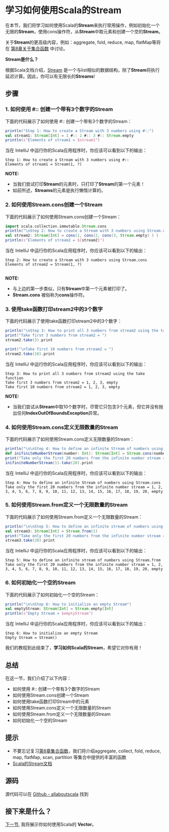 # 学习如何使用Scala的Stream

在本节，我们将学习如何使用Scala的**Stream**来执行常用操作，例如初始化一个无限的**Stream**，使用cons操作符，从**Stream**中取元素和创建一个空的**Stream**。
 
关于**Stream**的更高级内容，例如：aggregate, fold, reduce, map, flatMap等将在 [第8章关于集合函数](8_1.md) 中讨论。

**Stream是什么？**

根据Scala文档介绍，[Stream](http://docs.scala-lang.org/overviews/collections/concrete-immutable-collection-classes.html) 是一个与list相似的数据结构，除了**Stream**将执行延迟计算。因此，你可以有无限长的**Streams**!

## 步骤

### 1. 如何使用 #:: 创建一个带有3个数字的Stream

下面的代码展示了如何使用 #:: 创建一个带有3个数字的Stream：

```scala
println("Step 1: How to create a Stream with 3 numbers using #::")
val stream1: Stream[Int] = 1 #:: 2 #:: 3 #:: Stream.empty
println(s"Elements of stream1 = $stream1")


```

当在 IntelliJ 中运行你的Scala应用程序时，你应该可以看到以下的输出：

```
Step 1: How to create a Stream with 3 numbers using #::
Elements of stream1 = Stream(1, ?)

```

**NOTE:**

- 当我们尝试打印**Stream**的元素时，只打印了**Stream**的第一个元素！
- 如前所述，**Streams**的元素是执行懒惰计算的。


### 2. 如何使用Stream.cons创建一个Stream

下面的代码展示了如何使用Stream.cons创建一个Stream：

```scala
import scala.collection.immutable.Stream.cons
println("\nStep 2: How to create a Stream with 3 numbers using Stream.cons")
val stream2: Stream[Int] = cons(1, cons(2, cons(3, Stream.empty) ) )
println(s"Elements of stream2 = ${stream2}")

```

当在 IntelliJ 中运行你的Scala应用程序时，你应该可以看到以下的输出：

```
Step 2: How to create a Stream with 3 numbers using Stream.cons
Elements of stream2 = Stream(1, ?)


```

**NOTE:**

- 与上边的第一步类似，只有**Stream**中第一个元素被打印了。
- **Stream.cons** 被俗称为**cons**操作符。

### 3. 使用take函数打印stream2中的3个数字

下面的代码展示了使用take函数打印stream2中的3个数字：

```scala
println("\nStep 3: How to print all 3 numbers from stream2 using the take function")
print("Take first 3 numbers from stream2 = ")
stream2.take(3).print

print("\nTake first 10 numbers from stream2 = ")
stream2.take(10).print

```

当在 IntelliJ 中运行你的Scala应用程序时，你应该可以看到以下的输出：

```
Step 3: How to print all 3 numbers from stream2 using the take function
Take first 3 numbers from stream2 = 1, 2, 3, empty
Take first 10 numbers from stream2 = 1, 2, 3, empty

```

**NOTE:**

- 当我们尝试从**Stream**中取10个数字时，尽管它只包含3个元素，但它并没有抛出任何**IndexOutOfBoundsException**异常。


### 4. 如何使用Stream.cons定义无限数量的Stream

下面的代码展示了如何使用Stream.cons定义无限数量的Stream：

```scala
println("\n\nStep 4: How to define an infinite Stream of numbers using Stream.cons")
def inifiniteNumberStream(number: Int): Stream[Int] = Stream.cons(number, inifiniteNumberStream(number + 1))
print("Take only the first 20 numbers from the infinite number stream = ")
inifiniteNumberStream(1).take(20).print

```

当在 IntelliJ 中运行你的Scala应用程序时，你应该可以看到以下的输出：

```
Step 4: How to define an infinite Stream of numbers using Stream.cons
Take only the first 20 numbers from the infinite number stream = 1, 2, 3, 4, 5, 6, 7, 8, 9, 10, 11, 12, 13, 14, 15, 16, 17, 18, 19, 20, empty

```

### 5. 如何使用Stream.from定义一个无限数量的Stream

下面的代码展示了如何使用Stream.from定义一个无限数量的Stream：

```scala
println("\n\nStep 5: How to define an infinite stream of numbers using Stream.from")
val stream3: Stream[Int] = Stream.from(1)
print("Take only the first 20 numbers from the infinite number stream = ")
stream3.take(20).print

```

当在 IntelliJ 中运行你的Scala应用程序时，你应该可以看到以下的输出：

```
Step 5: How to define an infinite stream of numbers using Stream.from
Take only the first 20 numbers from the infinite number stream = 1, 2, 3, 4, 5, 6, 7, 8, 9, 10, 11, 12, 13, 14, 15, 16, 17, 18, 19, 20, empty

```

### 6. 如何初始化一个空的Stream

下面的代码展示了如何初始化一个空的Stream：

```scala
println("\n\nStep 6: How to initialize an empty Stream")
val emptyStream: Stream[Int] = Stream.empty[Int]
println(s"Empty Stream = $emptyStream")

```

当在 IntelliJ 中运行你的Scala应用程序时，你应该可以看到以下的输出：

```
Step 6: How to initialize an empty Stream
Empty Stream = Stream()

```

我们的教程到此结束了，**学习如何Scala的Stream**，希望它对你有用！

## 总结

在这一节，我们介绍了以下内容：

- 如何使用 #:: 创建一个带有3个数字的Stream
- 如何使用Stream.cons创建一个Stream
- 如何使用take函数打印Stream中的元素
- 如何使用Stream.cons定义一个无限数量的Stream
- 如何使用Stream.from定义一个无限数量的Stream
- 如何初始化一个空的Stream

## 提示

- 不要忘记复习[第8章集合函数](8_1.md)，我们将介绍aggregate, collect, fold, reduce, map, flatMap, scan, partition 等集合中提供的丰富的函数
- [Scala的Stream文档](http://www.scala-lang.org/api/current/#scala.collection.immutable.Stream)

## 源码

源代码可以在 [Github - allaboutscala](https://github.com/nadimbahadoor/allaboutscala) 找到
 
## 接下来是什么？

[下一节](6_17.md), 我将展示你如何使用Scala的 **Vector**。
